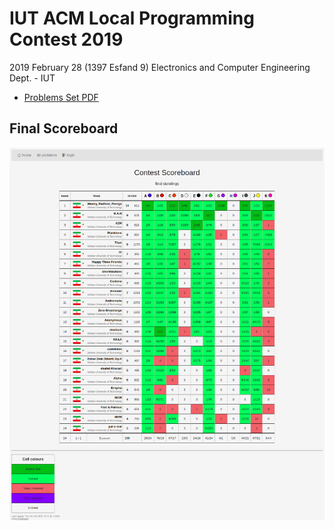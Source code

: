 # IUT ACM Local Programming Contest 2019
2019 February 28 (1397 Esfand 9)
Electronics and Computer Engineering Dept. - IUT

* [Problems Set PDF](problemset.pdf)

## Final Scoreboard
![Final Scoreboard](scoreboard2019.png)
